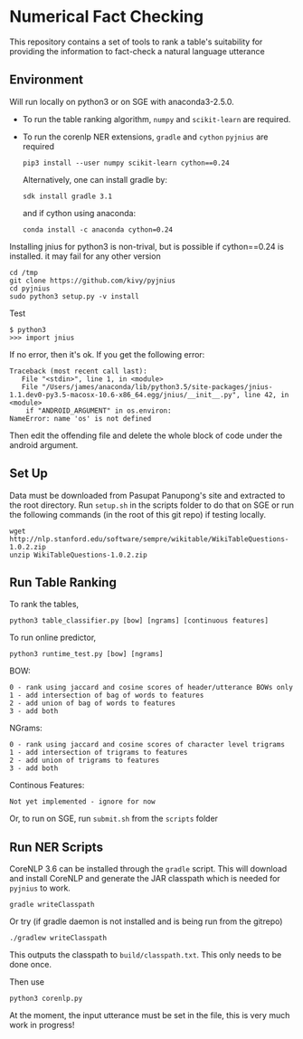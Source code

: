 # Numerical Fact Checking
This repository contains a set of tools to rank a table's suitability for providing the information to fact-check a natural language utterance


## Environment
Will run locally on python3 or on SGE with anaconda3-2.5.0.
 * To run the table ranking algorithm, `numpy` and `scikit-learn` are required.
 * To run the corenlp NER extensions, `gradle` and `cython` `pyjnius` are required

    ```brew install gradle
    pip3 install --user numpy scikit-learn cython==0.24
    ```

    Alternatively, one can install gradle by:

    ```curl -s https://get.sdkman.io | bash
    sdk install gradle 3.1
    ```
    and if cython using anaconda:

    ```
    conda install -c anaconda cython=0.24
    ```

Installing jnius for python3 is non-trival, but is possible if cython==0.24 is installed. it may fail for any other version

    cd /tmp
    git clone https://github.com/kivy/pyjnius
    cd pyjnius
    sudo python3 setup.py -v install

Test

    $ python3
    >>> import jnius

If no error, then it's ok. If you get the following error:

    Traceback (most recent call last):
       File "<stdin>", line 1, in <module>
       File "/Users/james/anaconda/lib/python3.5/site-packages/jnius-1.1.dev0-py3.5-macosx-10.6-x86_64.egg/jnius/__init__.py", line 42, in <module>
        if "ANDROID_ARGUMENT" in os.environ:
    NameError: name 'os' is not defined

Then edit the offending file and delete the whole block of code under the android argument.




## Set Up
Data must be downloaded from Pasupat Panupong's site and extracted to the root directory. Run `setup.sh` in the scripts folder to do that on SGE or run the following commands (in the root of this git repo) if testing locally.

    wget http://nlp.stanford.edu/software/sempre/wikitable/WikiTableQuestions-1.0.2.zip
    unzip WikiTableQuestions-1.0.2.zip


## Run Table Ranking
To rank the tables,

    python3 table_classifier.py [bow] [ngrams] [continuous features]

To run online predictor,

    python3 runtime_test.py [bow] [ngrams]


BOW:

    0 - rank using jaccard and cosine scores of header/utterance BOWs only
    1 - add intersection of bag of words to features
    2 - add union of bag of words to features
    3 - add both

NGrams:

    0 - rank using jaccard and cosine scores of character level trigrams
    1 - add intersection of trigrams to features
    2 - add union of trigrams to features
    3 - add both


Continous Features:

    Not yet implemented - ignore for now

Or, to run on SGE, run `submit.sh` from the `scripts` folder

## Run NER Scripts
CoreNLP 3.6 can be installed through the `gradle` script. This will download and install CoreNLP and generate the JAR classpath which is needed for `pyjnius` to work.

    gradle writeClasspath

Or try (if gradle daemon is not installed and is being run from the gitrepo)

    ./gradlew writeClasspath

This outputs the classpath to `build/classpath.txt`. This only needs to be done once.


Then use

    python3 corenlp.py

At the moment, the input utterance must be set in the file, this is very much work in progress!
